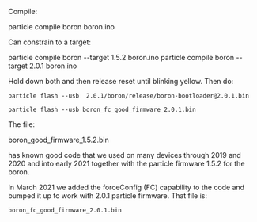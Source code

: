
Compile:

  particle compile boron boron.ino

Can constrain to a target:

  particle compile boron --target 1.5.2 boron.ino
  particle compile boron --target 2.0.1 boron.ino


Hold down both and then release reset until blinking
yellow. Then do:

    particle flash --usb  2.0.1/boron/release/boron-bootloader@2.0.1.bin

    particle flash --usb boron_fc_good_firmware_2.0.1.bin



The file:

   boron_good_firmware_1.5.2.bin

has known good code that we used on many devices through 2019 and 2020 and
into early 2021 together with the particle firmware 1.5.2 for the boron.


In March 2021 we added the forceConfig (FC) capability to the code and
bumped it up to work with 2.0.1 particle firmware. That file is:

    boron_fc_good_firmware_2.0.1.bin

